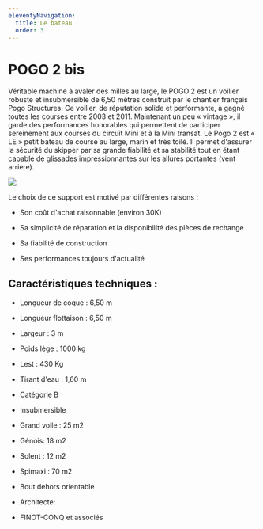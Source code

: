 ```yaml
---
eleventyNavigation:
  title: Le bateau
  order: 3
---
```

# POGO 2 bis

Véritable machine à avaler des milles au large, le POGO 2 est un voilier robuste et insubmersible de 6,50 mètres construit par le chantier français Pogo Structures. Ce voilier, de réputation solide et performante, à gagné toutes les courses entre 2003 et 2011. Maintenant un peu « vintage », il garde des performances honorables qui permettent de participer sereinement aux courses du circuit Mini et à la Mini transat. Le Pogo 2 est « LE » petit bateau de course au large, marin et très toilé. Il permet d'assurer la sécurité du skipper par sa grande fiabilité et sa stabilité tout en étant capable de glissades impressionnantes sur les allures portantes (vent arrière).

![](/images/pogo_2.png)

Le choix de ce support est motivé par différentes raisons :

*   Son coût d'achat raisonnable (environ 30K)
    
*   Sa simplicité de réparation et la disponibilité des pièces de rechange
    
*   Sa fiabilité de construction
    
*   Ses performances toujours d'actualité
    

## Caractéristiques techniques :

*   Longueur de coque : 6,50 m
    
*   Longueur flottaison : 6,50 m
    
*   Largeur : 3 m
    
*   Poids lège : 1000 kg
    
*   Lest : 430 Kg
    
*   Tirant d'eau : 1,60 m
    
*   Catégorie B
    
*   Insubmersible
    
*   Grand voile : 25 m2
    
*   Génois: 18 m2
    
*   Solent : 12 m2
    
*   Spimaxi : 70 m2
    
*   Bout dehors orientable
    
*   Architecte:
    
*   FINOT-CONQ et associés